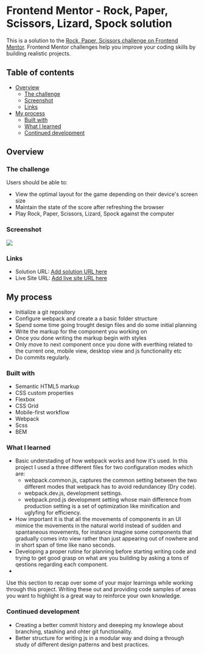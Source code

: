 # Frontend Mentor - Rock, Paper, Scissors, Lizard, Spock solution

This is a solution to the [Rock, Paper, Scissors challenge on Frontend Mentor](https://www.frontendmentor.io/challenges/rock-paper-scissors-game-pTgwgvgH). Frontend Mentor challenges help you improve your coding skills by building realistic projects. 

## Table of contents

- [Overview](#overview)
  - [The challenge](#the-challenge)
  - [Screenshot](#screenshot)
  - [Links](#links)
- [My process](#my-process)
  - [Built with](#built-with)
  - [What I learned](#what-i-learned)
  - [Continued development](#continued-development)

## Overview

### The challenge

Users should be able to:

- View the optimal layout for the game depending on their device's screen size
- Maintain the state of the score after refreshing the browser
- Play Rock, Paper, Scissors, Lizard, Spock against the computer 

### Screenshot

![](./design/desktop-step-4-bonus.jpg)

### Links

- Solution URL: [Add solution URL here](https://your-solution-url.com)
- Live Site URL: [Add live site URL here](https://your-live-site-url.com)

## My process
- Initialize a git repository
- Configure webpack and create a a basic folder structure 
- Spend some time going trought design files and do some initial planning
- Write the markup for the component you working on
- Once you done writing the markup begin with styles 
- Only move to next component once you done with everthing related to the current one, mobile view, desktop view and js functionality etc
- Do commits regularly. 

### Built with

- Semantic HTML5 markup
- CSS custom properties
- Flexbox
- CSS Grid
- Mobile-first workflow
- Webpack 
- Scss 
- BEM 

### What I learned

- Basic understading of how webpack works and how it's used. In this project I used a three different files for two configuration modes which are:
  * webpack.common.js, captures the common setting between the two different modes that webpack has to avoid redundancey (Dry code).
  * webpack.dev.js, development settings. 
  * webpack.prod.js  development setting whose main difference from production setting is a set of optimization like minification and uglyfing for efficiency.
- How important it is that all the movements of components in an UI mimice the movements in the natural world instead of sudden and spantaneous movements, for instance imagine some components that gradually comes into view rather than just appearing out of nowhere and in short span of time like nano seconds. 
- Developing a proper rutine for planning before starting writing code and trying to get good grasp on what are you building by asking a tons of qestions regarding each component.
- 

Use this section to recap over some of your major learnings while working through this project. Writing these out and providing code samples of areas you want to highlight is a great way to reinforce your own knowledge.


### Continued development

- Creating a better commit history and deeeping my knowlege about branching, stashing and ohter git functionality.
- Better structure for writing js in a modular way and doing a through study of different design patterns and best practices.
